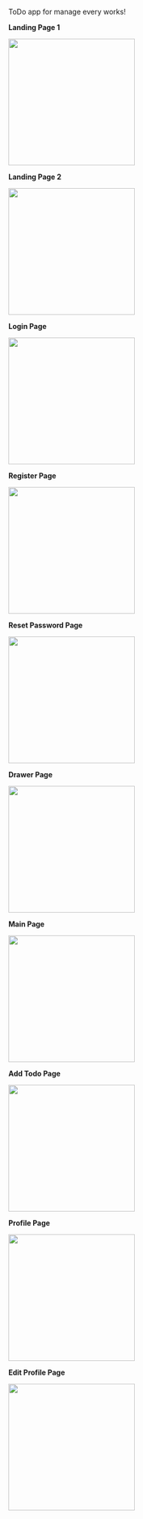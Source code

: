 ToDo app for manage every works!

<b>Landing Page 1</b>

<img src="assets/gith/landing1.jpg" width="250">
 
<b>Landing Page 2</b>

<img src="assets/gith/landing2.jpg" width="250">

<b>Login Page</b>

<img src="assets/gith/login.jpg" width="250">
 
 
<b>Register Page</b>

<img src="assets/gith/register.jpg" width="250">

<b>Reset Password Page</b>

<img src="assets/gith/reset.jpg" width="250">

 <b>Drawer Page</b>

<img src="assets/gith/drawer.jpg" width="250">
 
 <b>Main Page</b>

<img src="assets/gith/main.jpg" width="250">
 
 <b>Add Todo Page</b>

<img src="assets/gith/addtodo.jpg" width="250">

 <b>Profile Page</b>

<img src="assets/gith/profile.jpg" width="250">

 <b>Edit Profile Page</b>

<img src="assets/gith/editprofile.jpg" width="250">

